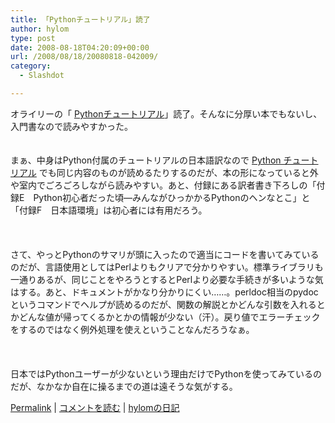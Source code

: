 ```yaml
---
title: 「Pythonチュートリアル」読了
author: hylom
type: post
date: 2008-08-18T04:20:09+00:00
url: /2008/08/18/20080818-042009/
category:
  - Slashdot

---
```

オライリーの「 [Pythonチュートリアル][1]」読了。そんなに分厚い本でもないし、入門書なので読みやすかった。  
</br>   
まぁ、中身はPython付属のチュートリアルの日本語訳なので   [Python チュートリアル][2] でも同じ内容のものが読めるたりするのだが、本の形になっていると外や室内でごろごろしながら読みやすい。あと、付録にある訳者書き下ろしの「付録E　Python初心者だった頃―みんながひっかかるPythonのヘンなとこ」と「付録F　日本語環境」は初心者には有用だろう。</br>  
</br>   
さて、やっとPythonのサマリが頭に入ったので適当にコードを書いてみているのだが、言語使用としてはPerlよりもクリアで分かりやすい。標準ライブラリも一通りあるが、同じことをやろうとするとPerlより必要な手続きが多いような気はする。あと、ドキュメントがかなり分かりにくい……。perldoc相当のpydocというコマンドでヘルプが読めるのだが、関数の解説とかどんな引数を入れるとかどんな値が帰ってくるかとかの情報が少ない（汗）。戻り値でエラーチェックをするのではなく例外処理を使えということなんだろうなぁ。</br>  
</br>   
日本ではPythonユーザーが少ないという理由だけでPythonを使ってみているのだが、なかなか自在に操るまでの道は遠そうな気がする。</br> 

   [Permalink][3] |    [コメントを読む][4] |    [hylomの日記][5] 

</br>

 [1]: http://www.oreilly.co.jp/books/9784873113401/
 [2]: http://www.python.jp/doc/nightly/tut/
 [3]: http://slashdot.jp/~hylom/journal/449510
 [4]: http://slashdot.jp/~hylom/journal/449510#acomments
 [5]: http://slashdot.jp/~hylom/journal/
